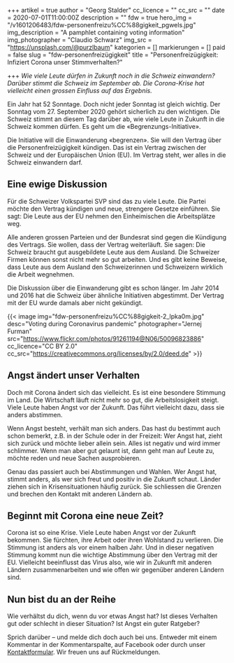 +++
artikel = true
author = "Georg Stalder"
cc_licence = ""
cc_src = ""
date = 2020-07-01T11:00:00Z
description = ""
fdw = true
hero_img = "/v1601206483/fdw-personenfreizu%CC%88gigkeit_pgwels.jpg"
img_description = "A pamphlet containing voting information"
img_photographer = "Claudio Schwarz"
img_src = "https://unsplash.com/@purzlbaum"
kategorien = []
markierungen = []
paid = false
slug = "fdw-personenfreizügigkeit"
title = "Personenfreizügigkeit: Infiziert Corona unser Stimmverhalten?"

+++
_Wie viele Leute dürfen in Zukunft noch in die Schweiz einwandern? Darüber stimmt die Schweiz im September ab. Die Corona-Krise hat vielleicht einen grossen Einfluss auf das Ergebnis._

Ein Jahr hat 52 Sonntage. Doch nicht jeder Sonntag ist gleich wichtig. Der Sonntag vom 27. September 2020 gehört sicherlich zu den wichtigen. Die Schweiz stimmt an diesem Tag darüber ab, wie viele Leute in Zukunft in die Schweiz kommen dürfen. Es geht um die «Begrenzungs-Initiative».

Die Initiative will die Einwanderung «begrenzen». Sie will den Vertrag über die Personenfreizügigkeit kündigen. Das ist ein Vertrag zwischen der Schweiz und der Europäischen Union (EU). Im Vertrag steht, wer alles in die Schweiz einwandern darf.

## Eine ewige Diskussion

Für die Schweizer Volkspartei SVP sind das zu viele Leute. Die Partei möchte den Vertrag kündigen und neue, strengere Gesetze einführen. Sie sagt: Die Leute aus der EU nehmen den Einheimischen die Arbeitsplätze weg.

Alle anderen grossen Parteien und der Bundesrat sind gegen die Kündigung des Vertrags. Sie wollen, dass der Vertrag weiterläuft. Sie sagen: Die Schweiz braucht gut ausgebildete Leute aus dem Ausland. Die Schweizer Firmen können sonst nicht mehr so gut arbeiten. Und es gibt keine Beweise, dass Leute aus dem Ausland den Schweizerinnen und Schweizern wirklich die Arbeit wegnehmen.

Die Diskussion über die Einwanderung gibt es schon länger. Im Jahr 2014 und 2016 hat die Schweiz über ähnliche Initiativen abgestimmt. Der Vertrag mit der EU wurde damals aber nicht gekündigt.

{{< image img="fdw-personenfreizu%CC%88gigkeit-2_lpka0m.jpg" desc="Voting during Coronavirus pandemic" photographer="Jernej Furman" src="https://www.flickr.com/photos/91261194@N06/50096823886" cc_licence="CC BY 2.0" cc_src="https://creativecommons.org/licenses/by/2.0/deed.de" >}}

## Angst ändert unser Verhalten

Doch mit Corona ändert sich das vielleicht. Es ist eine besondere Stimmung im Land. Die Wirtschaft läuft nicht mehr so gut, die Arbeitslosigkeit steigt. Viele Leute haben Angst vor der Zukunft. Das führt vielleicht dazu, dass sie anders abstimmen.

Wenn Angst besteht, verhält man sich anders. Das hast du bestimmt auch schon bemerkt, z.B. in der Schule oder in der Freizeit: Wer Angst hat, zieht sich zurück und möchte lieber allein sein. Alles ist negativ und wird immer schlimmer. Wenn man aber gut gelaunt ist, dann geht man auf Leute zu, möchte reden und neue Sachen ausprobieren.

Genau das passiert auch bei Abstimmungen und Wahlen. Wer Angst hat, stimmt anders, als wer sich freut und positiv in die Zukunft schaut. Länder ziehen sich in Krisensituationen häufig zurück. Sie schliessen die Grenzen und brechen den Kontakt mit anderen Ländern ab.

## Beginnt mit Corona eine neue Zeit?

Corona ist so eine Krise. Viele Leute haben Angst vor der Zukunft bekommen. Sie fürchten, ihre Arbeit oder ihren Wohlstand zu verlieren. Die Stimmung ist anders als vor einem halben Jahr. Und in dieser negativen Stimmung kommt nun die wichtige Abstimmung über den Vertrag mit der EU. Vielleicht beeinflusst das Virus also, wie wir in Zukunft mit anderen Ländern zusammenarbeiten und wie offen wir gegenüber anderen Ländern sind.

## Nun bist du an der Reihe

Wie verhältst du dich, wenn du vor etwas Angst hat? Ist dieses Verhalten gut oder schlecht in dieser Situation? Ist Angst ein guter Ratgeber?

Sprich darüber – und melde dich doch auch bei uns. Entweder mit einem Kommentar in der Kommentarspalte, auf Facebook oder durch unser [Kontaktformular](https://chinderzytig-v1.netlify.app/kontakt/). Wir freuen uns auf Rückmeldungen.